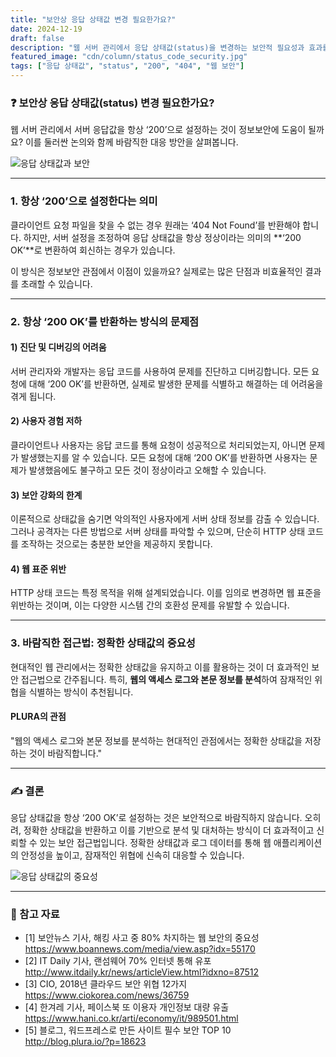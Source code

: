 ```yaml
---
title: "보안상 응답 상태값 변경 필요한가요?"
date: 2024-12-19
draft: false
description: "웹 서버 관리에서 응답 상태값(status)을 변경하는 보안적 필요성과 효과를 분석합니다."
featured_image: "cdn/column/status_code_security.jpg"
tags: ["응답 상태값", "status", "200", "404", "웹 보안"]
---
```


### ❓ 보안상 응답 상태값(status) 변경 필요한가요?

웹 서버 관리에서 서버 응답값을 항상 ‘200’으로 설정하는 것이 정보보안에 도움이 될까요? 이를 둘러싼 논의와 함께 바람직한 대응 방안을 살펴봅니다.

![응답 상태값과 보안](https://blog.plura.io/cdn/column/status_code_security.jpg)

<!--more-->

---

### 1. **항상 ‘200’으로 설정한다는 의미**

클라이언트 요청 파일을 찾을 수 없는 경우 원래는 ‘404 Not Found’를 반환해야 합니다. 하지만, 서버 설정을 조정하여 응답 상태값을 항상 정상이라는 의미의 **‘200 OK’**로 변환하여 회신하는 경우가 있습니다.

이 방식은 정보보안 관점에서 이점이 있을까요? 실제로는 많은 단점과 비효율적인 결과를 초래할 수 있습니다.

---

### 2. **항상 ‘200 OK’를 반환하는 방식의 문제점**

#### **1) 진단 및 디버깅의 어려움**
서버 관리자와 개발자는 응답 코드를 사용하여 문제를 진단하고 디버깅합니다. 모든 요청에 대해 ‘200 OK’를 반환하면, 실제로 발생한 문제를 식별하고 해결하는 데 어려움을 겪게 됩니다.

#### **2) 사용자 경험 저하**
클라이언트나 사용자는 응답 코드를 통해 요청이 성공적으로 처리되었는지, 아니면 문제가 발생했는지를 알 수 있습니다. 모든 요청에 대해 ‘200 OK’를 반환하면 사용자는 문제가 발생했음에도 불구하고 모든 것이 정상이라고 오해할 수 있습니다.

#### **3) 보안 강화의 한계**
이론적으로 상태값을 숨기면 악의적인 사용자에게 서버 상태 정보를 감출 수 있습니다. 그러나 공격자는 다른 방법으로 서버 상태를 파악할 수 있으며, 단순히 HTTP 상태 코드를 조작하는 것으로는 충분한 보안을 제공하지 못합니다.

#### **4) 웹 표준 위반**
HTTP 상태 코드는 특정 목적을 위해 설계되었습니다. 이를 임의로 변경하면 웹 표준을 위반하는 것이며, 이는 다양한 시스템 간의 호환성 문제를 유발할 수 있습니다.

---

### 3. **바람직한 접근법: 정확한 상태값의 중요성**

현대적인 웹 관리에서는 정확한 상태값을 유지하고 이를 활용하는 것이 더 효과적인 보안 접근법으로 간주됩니다. 특히, **웹의 액세스 로그와 본문 정보를 분석**하여 잠재적인 위협을 식별하는 방식이 추천됩니다.

#### **PLURA의 관점**
"웹의 액세스 로그와 본문 정보를 분석하는 현대적인 관점에서는 정확한 상태값을 저장하는 것이 바람직합니다."

---

### ✍️ 결론

응답 상태값을 항상 ‘200 OK’로 설정하는 것은 보안적으로 바람직하지 않습니다. 오히려, 정확한 상태값을 반환하고 이를 기반으로 분석 및 대처하는 방식이 더 효과적이고 신뢰할 수 있는 보안 접근법입니다. 정확한 상태값과 로그 데이터를 통해 웹 애플리케이션의 안정성을 높이고, 잠재적인 위협에 신속히 대응할 수 있습니다.

![응답 상태값의 중요성](https://blog.plura.io/cdn/column/status_code_security-2.png)

---

### 🔗 참고 자료
- [1] 보안뉴스 기사, 해킹 사고 중 80% 차지하는 웹 보안의 중요성  
  https://www.boannews.com/media/view.asp?idx=55170
- [2] IT Daily 기사, 랜섬웨어 70% 인터넷 통해 유포  
  http://www.itdaily.kr/news/articleView.html?idxno=87512
- [3] CIO, 2018년 클라우드 보안 위협 12가지  
  https://www.ciokorea.com/news/36759
- [4] 한겨레 기사, 페이스북 또 이용자 개인정보 대량 유출  
  https://www.hani.co.kr/arti/economy/it/989501.html
- [5] 블로그, 워드프레스로 만든 사이트 필수 보안 TOP 10  
  http://blog.plura.io/?p=18623
